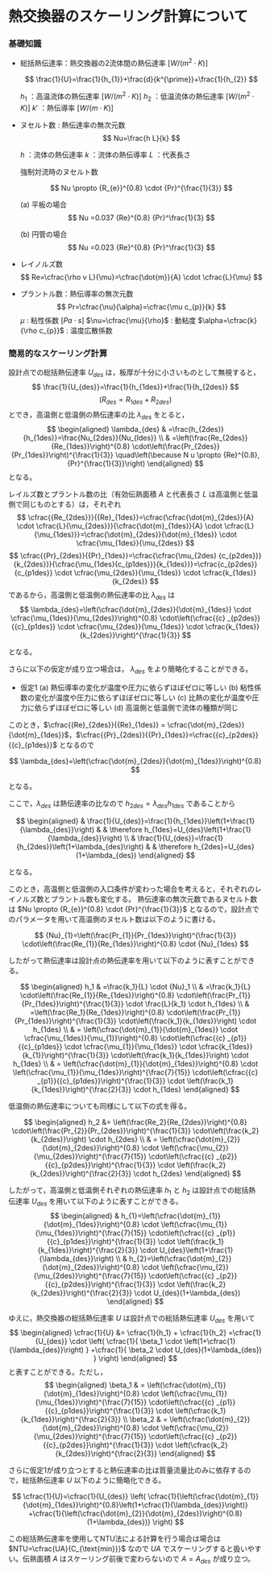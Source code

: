 # 熱交換器のスケーリング計算について

### 基礎知識

- 総括熱伝達率：熱交換器の2流体間の熱伝達率 $[W/(m^{2} \cdot K)]$

  $$
  \frac{1}{U}=\frac{1}{h_{1}}+\frac{d}{k^{\prime}}+\frac{1}{h_{2}}
  $$

  $h_{1}$ ：高温流体の熱伝達率 $\left[W /\left(m^{2} \cdot K\right)\right]$
  $h_{2}$ ：低温流体の熱伝達率 $\left[W /\left(m^{2} \cdot K\right)\right]$
  $k'$ ：熱伝導率 $\left[W /\left(m \cdot K\right)\right]$
  <br>

- ヌセルト数 : 熱伝達率の無次元数
  $$
  Nu=\frac{h L}{k}
  $$

  $h$ ：流体の熱伝達率
  $k$ ：流体の熱伝導率
  $L$ ：代表長さ
  <br>

  強制対流時のヌセルト数

  $$
  Nu \propto {R_{e}}^{0.8} \cdot {Pr}^{\frac{1}{3}}
  $$

  (a) 平板の場合
  $$
  Nu =0.037 {Re}^{0.8} {Pr}^\frac{1}{3}
  $$

  (b) 円管の場合
  $$
  Nu =0.023 {Re}^{0.8} {Pr}^\frac{1}{3}
  $$

- レイノルズ数
  $$
  Re=\cfrac{\rho v L}{\mu}=\cfrac{\dot{m}}{A} \cdot \cfrac{L}{\mu}
  $$

- プラントル数：熱伝導率の無次元数
  $$
  Pr=\cfrac{\nu}{\alpha}=\cfrac{\mu c_{p}}{k}
  $$
  $\mu$ : 粘性係数 $[Pa\cdot s]$
  $\nu=\cfrac{\mu}{\rho}$ : 動粘度
  $\alpha=\cfrac{k}{\rho c_{p}}$ :  温度広散係数

### 簡易的なスケーリング計算

設計点での総括熱伝達率 $U_{des}$ は，板厚が十分に小さいものとして無視すると，
$$
\frac{1}{U_{des}}=\frac{1}{h_{1des}}+\frac{1}{h_{2des}}
$$
$$
\left(R_{des}=R_{1des}+R_{2des}\right)
$$
とでき，高温側と低温側の熱伝達率の比 $\lambda_{des}$ をとると，
$$
\begin{aligned}
\lambda_{des} & =\frac{h_{2des}}{h_{1des}}=\frac{Nu_{2des}}{Nu_{ldes}} \\
& =\left(\frac{Re_{2des}}{Re_{1des}}\right)^{0.8} \cdot\left(\frac{Pr_{2des}}{Pr_{1des}}\right)^{\frac{1}{3}} \quad\left(\because N u \propto {Re}^{0.8}, {Pr}^{\frac{1}{3}}\right)
\end{aligned}
$$
となる。

レイルズ数とプラントル数の比（有効伝熟面積 $A$ と代表長さ $L$ は高温側と低温側で同じものとする）は，それぞれ
$$
\cfrac{{Re_{2des}}}{{Re}_{1des}}=\cfrac{\cfrac{\dot{m}_{2des}}{A} \cdot \cfrac{L}{\mu_{2des}}}{\cfrac{\dot{m}_{1des}}{A} \cdot \cfrac{L}{\mu_{1des}}}=\cfrac{\dot{m}_{2des}}{\dot{m}_{1des}} \cdot \cfrac{\mu_{1des}}{\mu_{2des}}
$$
$$
\cfrac{{Pr}_{2des}}{{Pr}_{1des}}=\cfrac{\cfrac{\mu_{2des} {c_{p2des}}}{k_{2des}}}{\cfrac{\mu_{1des}{c_{p1des}}}{k_{1des}}}=\cfrac{c_{p2des}}{c_{p1des}} \cdot \cfrac{\mu_{2des}}{\mu_{1des}} \cdot \cfrac{k_{1des}}{k_{2des}}
$$
であるから，高温側と低温側の熱伝達率の比 $\lambda_{des}$ は
$$
\lambda_{des}=\left(\cfrac{\dot{m}_{2des}}{\dot{m}_{1des}} \cdot \cfrac{\mu_{1des}}{\mu_{2des}}\right)^{0.8} \cdot\left(\cfrac{{c} _{p2des}}{{c}_{p1des}} \cdot \cfrac{\mu_{2des}}{\mu_{1des}} \cdot \cfrac{k_{1des}}{k_{2des}}\right)^{\frac{1}{3}}
$$

となる。

さらに以下の仮定が成り立つ場合は， $\lambda_{des}$ をより簡略化することができる。

- 仮定1
  (a) 熱伝導率の変化が温度や圧力に依らずほぼゼロに等しい
  (b) 粘性係数の変化が温度や圧力に依らずほぼゼロに等しい
  (c) 比熱の変化が温度や圧力に依らずほぼゼロに等しい
  (d) 高温側と低温側で流体の種類が同じ

このとき，$\cfrac{{Re}_{2des}}{{Re}_{1des}} = \cfrac{\dot{m}_{2des}}{\dot{m}_{1des}}$，$\cfrac{{Pr}_{2des}}{{Pr}_{1des}}=\cfrac{{c}_{p2des}}{{c}_{p1des}}$ となるので

$$
\lambda_{des}=\left(\cfrac{\dot{m}_{2des}}{\dot{m}_{1des}}\right)^{0.8}
$$

となる。

ここで，$\lambda_{des}$ は熱伝達率の比なので $h_{2des} = \lambda_{des} h_{1des}$ であることから

$$
\begin{aligned}
& \frac{1}{U_{des}}=\frac{1}{h_{1des}}\left(1+\frac{1}{\lambda_{des}}\right) &
& \therefore h_{1des}=U_{des}\left(1+\frac{1}{\lambda_{des}}\right) \\
& \frac{1}{U_{des}}=\frac{1}{h_{2des}}\left(1+\lambda_{des}\right)  &
& \therefore h_{2des}=U_{des}(1+\lambda_{des})
\end{aligned}
$$

となる。

このとき，高温側と低温側の入口条件が変わった場合を考えると，それぞれのレイノルズ数とプラントル数も変化する。
熱伝達率の無次元数であるヌセルト数は $Nu \propto {R_{e}}^{0.8} \cdot {Pr}^{\frac{1}{3}}$ となるので，設計点でのパラメータを用いて高温側のヌセルト数は以下のように書ける。

$$
{Nu}_{1}=\left(\frac{Pr_{1}}{Pr_{1des}}\right)^{\frac{1}{3}} \cdot\left(\frac{Re_{1}}{Re_{1des}}\right)^{0.8} \cdot {Nu}_{1des}
$$

したがって熱伝達率は設計点の熱伝達率を用いて以下のように表すことができる。

$$
\begin{aligned}
h_1 & =\frac{k_1}{L} \cdot {Nu}_1 \\
& =\frac{k_1}{L} \cdot\left(\frac{Re_{1}}{Re_{1des}}\right)^{0.8} \cdot\left(\frac{Pr_{1}}{Pr_{1des}}\right)^{\frac{1}{3}} \cdot \frac{L}{k_1} \cdot h_{1des} \\
& =\left(\frac{Re_1}{Re_{1des}}\right)^{0.8} \cdot\left(\frac{Pr_{1}}{Pr_{1des}}\right)^{\frac{1}{3}} \cdot\left(\frac{k_1}{k_{1des}}\right) \cdot h_{1des} \\
& = \left(\cfrac{\dot{m}_{1}}{\dot{m}_{1des}} \cdot \cfrac{\mu_{1des}}{\mu_{1}}\right)^{0.8} \cdot\left(\cfrac{{c} _{p1}}{{c}_{p1des}} \cdot \cfrac{\mu_{1}}{\mu_{1des}} \cdot \cfrac{k_{1des}}{k_{1}}\right)^{\frac{1}{3}} \cdot\left(\frac{k_1}{k_{1des}}\right) \cdot h_{1des} \\
& = \left(\cfrac{\dot{m}_{1}}{\dot{m}_{1des}}\right)^{0.8} \cdot 
    \left(\cfrac{\mu_{1}}{\mu_{1des}}\right)^{\frac{7}{15}} \cdot\left(\cfrac{{c} _{p1}}{{c}_{p1des}}\right)^{\frac{1}{3}} \cdot
    \left(\frac{k_1}{k_{1des}}\right)^{\frac{2}{3}} \cdot h_{1des}
\end{aligned}
$$

低温側の熱伝達率についても同様にして以下の式を得る。

$$
\begin{aligned}
h_2 &=
\left(\frac{Re_2}{Re_{2des}}\right)^{0.8} \cdot\left(\frac{Pr_{2}}{Pr_{2des}}\right)^{\frac{1}{3}} \cdot\left(\frac{k_2}{k_{2des}}\right) \cdot h_{2des} \\
& = \left(\cfrac{\dot{m}_{2}}{\dot{m}_{2des}}\right)^{0.8} \cdot 
    \left(\cfrac{\mu_{2}}{\mu_{2des}}\right)^{\frac{7}{15}} \cdot\left(\cfrac{{c} _{p2}}{{c}_{p2des}}\right)^{\frac{1}{3}} \cdot
    \left(\frac{k_2}{k_{2des}}\right)^{\frac{2}{3}} \cdot h_{2des}
\end{aligned}
$$

したがって，高温側と低温側それぞれの熱伝達率 $h_1$ と $h_2$ は設計点での総括熱伝達率 $U_{des}$ を用いて以下のように表すことができる。
$$
\begin{aligned}
& h_{1}=\left(\cfrac{\dot{m}_{1}}{\dot{m}_{1des}}\right)^{0.8} \cdot 
    \left(\cfrac{\mu_{1}}{\mu_{1des}}\right)^{\frac{7}{15}} \cdot\left(\cfrac{{c} _{p1}}{{c}_{p1des}}\right)^{\frac{1}{3}} \cdot
    \left(\frac{k_1}{k_{1des}}\right)^{\frac{2}{3}} \cdot U_{des}\left(1+\frac{1}{\lambda_{des}}\right) \\
& h_{2}=\left(\cfrac{\dot{m}_{2}}{\dot{m}_{2des}}\right)^{0.8} \cdot 
    \left(\cfrac{\mu_{2}}{\mu_{2des}}\right)^{\frac{7}{15}} \cdot\left(\cfrac{{c} _{p2}}{{c}_{p2des}}\right)^{\frac{1}{3}} \cdot
    \left(\frac{k_2}{k_{2des}}\right)^{\frac{2}{3}} \cdot U_{des}(1+\lambda_{des})
\end{aligned}
$$

<!-- レイノルズ数とプラントル数で表記するバージョン
$$
\begin{aligned}
& h_{1}=\left(\frac{Re_1}{Re_{1des}}\right)^{0.8} \cdot\left(\frac{Pr_{1}}{Pr_{1des}}\right)^{\frac{1}{3}} 
\cdot\left(\frac{k_1}{k_{1des}}\right) \cdot U_{des}\left(1+\frac{1}{\lambda_{des}}\right) \\
& h_{2}=\left(\frac{Re_2}{Re_{2des}}\right)^{0.8} \cdot\left(\frac{Pr_{2}}{Pr_{2des}}\right)^{\frac{1}{3}} 
\cdot\left(\frac{k_2}{k_{2des}}\right) \cdot U_{des}(1+\lambda_{des})
\end{aligned}
$$
-->

ゆえに，熱交換器の総括熱伝達率 $U$ は設計点での総括熱伝達率 $U_{des}$ を用いて
$$
\begin{aligned}
\cfrac{1}{U} &= \cfrac{1}{h_1} + \cfrac{1}{h_2}
=\cfrac{1}{U_{des}} \cdot
\left(
    \cfrac{1}{
        \beta_1 \cdot \left(1+\cfrac{1}{\lambda_{des}}\right)
    }
    +\cfrac{1}{
        \beta_2 \cdot U_{des}(1+\lambda_{des})
    }
\right)
\end{aligned}
$$
と表すことができる。ただし，
$$
\begin{aligned}
\beta_1 & = \left(\cfrac{\dot{m}_{1}}{\dot{m}_{1des}}\right)^{0.8} \cdot 
            \left(\cfrac{\mu_{1}}{\mu_{1des}}\right)^{\frac{7}{15}} \cdot\left(\cfrac{{c} _{p1}}{{c}_{p1des}}\right)^{\frac{1}{3}} \cdot
            \left(\cfrac{k_1}{k_{1des}}\right)^{\frac{2}{3}} \\
\beta_2 & = \left(\cfrac{\dot{m}_{2}}{\dot{m}_{2des}}\right)^{0.8} \cdot 
            \left(\cfrac{\mu_{2}}{\mu_{2des}}\right)^{\frac{7}{15}} \cdot\left(\cfrac{{c} _{p2}}{{c}_{p2des}}\right)^{\frac{1}{3}} \cdot
            \left(\cfrac{k_2}{k_{2des}}\right)^{\frac{2}{3}}
\end{aligned}
$$

<!-- レイノルズ数とプラントル数で表記するバージョン
$$
\begin{aligned}
\cfrac{1}{U} &= \cfrac{1}{h_1} + \cfrac{1}{h_2} \\
&=\cfrac{1}{U_{des}} \cdot
\left(
    \cfrac{1}{
        \left(\cfrac{Re_1}{Re_{1des}}\right)^{0.8} \cdot\left(\cfrac{Pr_{1}}{Pr_{1des}}\right)^{\frac{1}{3}}
        \cdot\left(\cfrac{k_1}{k_{1des}}\right) \cdot \left(1+\cfrac{1}{\lambda_{des}}\right)
        }
    +\cfrac{1}{
        \left(\cfrac{Re_2}{Re_{2des}}\right)^{0.8} \cdot\left(\cfrac{Pr_{2}}{Pr_{2des}}\right)^{\frac{1}{3}} 
        \cdot\left(\cfrac{k_2}{k_{2des}}\right) \cdot U_{des}(1+\lambda_{des})
        }
\right)
\end{aligned}
$$
-->

さらに仮定1が成り立つとすると熱伝達率の比は質量流量比のみに依存するので，総括熱伝達率 $U$ 以下のように簡略化できる。

$$
\cfrac{1}{U}=\cfrac{1}{U_{des}}
\left(
    \cfrac{1}{\left(\cfrac{\dot{m}_{1}}{\dot{m}_{1des}}\right)^{0.8}\left(1+\cfrac{1}{\lambda_{des}}\right)}
    +\cfrac{1}{\left(\cfrac{\dot{m}_{2}}{\dot{m}_{2des}}\right)^{0.8}(1+\lambda_{des})}
\right)
$$

この総括熱伝達率を使用してNTU法による計算を行う場合は場合は $NTU=\cfrac{UA}{C_{\text{min}}}$ なので $UA$ でスケーリングすると扱いやすい。伝熟面積 $A$ はスケーリング前後で変わらないので $A=A_{des}$ が成り立つ。
